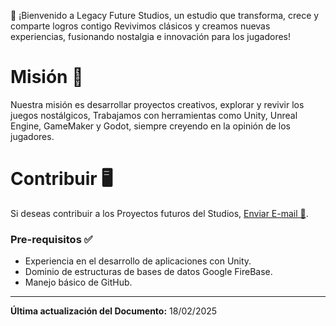 
👾 ¡Bienvenido a Legacy Future Studios, un estudio que transforma, crece y comparte logros contigo
Revivimos clásicos y creamos nuevas experiencias, fusionando nostalgia e innovación para los jugadores!

# Misión 🎯
Nuestra misión es desarrollar proyectos creativos, explorar y revivir los juegos nostálgicos,
Trabajamos con herramientas como Unity, Unreal Engine, GameMaker y Godot, siempre creyendo en la opinión de los jugadores.

# Contribuir 🖥️
Si deseas contribuir a los Proyectos futuros del Studios, [Enviar E-mail 📧](mailto:email@example.com).

### Pre-requisitos ✅

- Experiencia en el desarrollo de aplicaciones con Unity.
- Dominio de estructuras de bases de datos Google FireBase.
- Manejo básico de GitHub.

---

**Última actualización del Documento:** 18/02/2025
